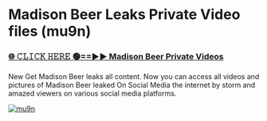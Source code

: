 # Madison Beer Leaks Private Video files (mu9n)

<h3><a href="https://mediafirerr.pages.dev?q=Madison+Beer&ref=R42" rel="nofollow">🌐 𝙲𝙻𝙸𝙲𝙺 𝙷𝙴𝚁𝙴 🟢==►► Madison Beer Private Videos</a></h3>

New Get Madison Beer leaks all content. Now you can access all videos and pictures of Madison Beer leaked On Social Media the internet by storm and amazed viewers on various social media platforms.

[![mu9n](https://github.com/user-attachments/assets/26341bd8-4b91-4a20-822e-3fd5d525dd40)](https://mediafirerr.pages.dev?q=Madison+Beer&ref=R42)

